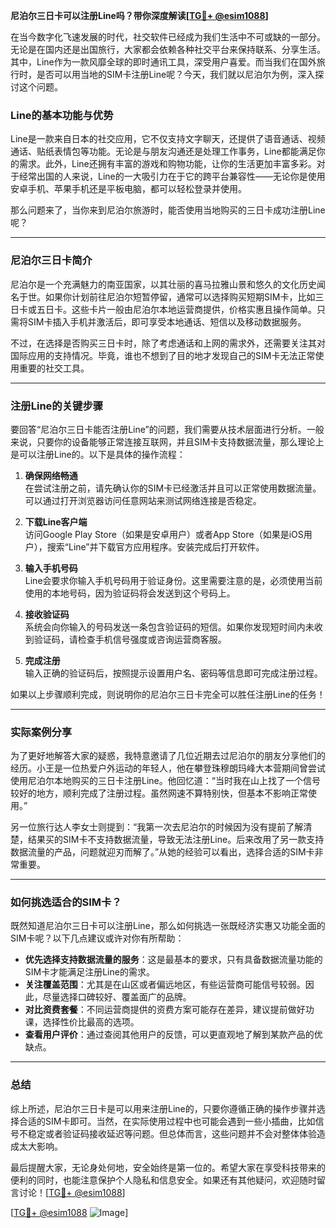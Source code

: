 **尼泊尔三日卡可以注册Line吗？带你深度解读[[TG💪+ @esim1088](https://t.me/s/esim1088)]**

在当今数字化飞速发展的时代，社交软件已经成为我们生活中不可或缺的一部分。无论是在国内还是出国旅行，大家都会依赖各种社交平台来保持联系、分享生活。其中，Line作为一款风靡全球的即时通讯工具，深受用户喜爱。而当我们在国外旅行时，是否可以用当地的SIM卡注册Line呢？今天，我们就以尼泊尔为例，深入探讨这个问题。

### Line的基本功能与优势

Line是一款来自日本的社交应用，它不仅支持文字聊天，还提供了语音通话、视频通话、贴纸表情包等功能。无论是与朋友沟通还是处理工作事务，Line都能满足你的需求。此外，Line还拥有丰富的游戏和购物功能，让你的生活更加丰富多彩。对于经常出国的人来说，Line的一大吸引力在于它的跨平台兼容性——无论你是使用安卓手机、苹果手机还是平板电脑，都可以轻松登录并使用。

那么问题来了，当你来到尼泊尔旅游时，能否使用当地购买的三日卡成功注册Line呢？

---

### 尼泊尔三日卡简介

尼泊尔是一个充满魅力的南亚国家，以其壮丽的喜马拉雅山景和悠久的文化历史闻名于世。如果你计划前往尼泊尔短暂停留，通常可以选择购买短期SIM卡，比如三日卡或五日卡。这些卡片一般由尼泊尔本地运营商提供，价格实惠且操作简单。只需将SIM卡插入手机并激活后，即可享受本地通话、短信以及移动数据服务。

不过，在选择是否购买三日卡时，除了考虑通话和上网的需求外，还需要关注其对国际应用的支持情况。毕竟，谁也不想到了目的地才发现自己的SIM卡无法正常使用重要的社交工具。

---

### 注册Line的关键步骤

要回答“尼泊尔三日卡能否注册Line”的问题，我们需要从技术层面进行分析。一般来说，只要你的设备能够正常连接互联网，并且SIM卡支持数据流量，那么理论上是可以注册Line的。以下是具体的操作流程：

1. **确保网络畅通**  
   在尝试注册之前，请先确认你的SIM卡已经激活并且可以正常使用数据流量。可以通过打开浏览器访问任意网站来测试网络连接是否稳定。

2. **下载Line客户端**  
   访问Google Play Store（如果是安卓用户）或者App Store（如果是iOS用户），搜索“Line”并下载官方应用程序。安装完成后打开软件。

3. **输入手机号码**  
   Line会要求你输入手机号码用于验证身份。这里需要注意的是，必须使用当前使用的本地号码，因为验证码将会发送到这个号码上。

4. **接收验证码**  
   系统会向你输入的号码发送一条包含验证码的短信。如果你发现短时间内未收到验证码，请检查手机信号强度或咨询运营商客服。

5. **完成注册**  
   输入正确的验证码后，按照提示设置用户名、密码等信息即可完成注册过程。

如果以上步骤顺利完成，则说明你的尼泊尔三日卡完全可以胜任注册Line的任务！

---

### 实际案例分享

为了更好地解答大家的疑惑，我特意邀请了几位近期去过尼泊尔的朋友分享他们的经历。小王是一位热爱户外运动的年轻人，他在攀登珠穆朗玛峰大本营期间曾尝试使用尼泊尔本地购买的三日卡注册Line。他回忆道：“当时我在山上找了一个信号较好的地方，顺利完成了注册过程。虽然网速不算特别快，但基本不影响正常使用。”

另一位旅行达人李女士则提到：“我第一次去尼泊尔的时候因为没有提前了解清楚，结果买的SIM卡不支持数据流量，导致无法注册Line。后来改用了另一款支持数据流量的产品，问题就迎刃而解了。”从她的经验可以看出，选择合适的SIM卡非常重要。

---

### 如何挑选适合的SIM卡？

既然知道尼泊尔三日卡可以注册Line，那么如何挑选一张既经济实惠又功能全面的SIM卡呢？以下几点建议或许对你有所帮助：

- **优先选择支持数据流量的服务**：这是最基本的要求，只有具备数据流量功能的SIM卡才能满足注册Line的需求。
- **关注覆盖范围**：尤其是在山区或者偏远地区，有些运营商可能信号较弱。因此，尽量选择口碑较好、覆盖面广的品牌。
- **对比资费套餐**：不同运营商提供的资费方案可能存在差异，建议提前做好功课，选择性价比最高的选项。
- **查看用户评价**：通过查阅其他用户的反馈，可以更直观地了解到某款产品的优缺点。

---

### 总结

综上所述，尼泊尔三日卡是可以用来注册Line的，只要你遵循正确的操作步骤并选择合适的SIM卡即可。当然，在实际使用过程中也可能会遇到一些小插曲，比如信号不稳定或者验证码接收延迟等问题。但总体而言，这些问题并不会对整体体验造成太大影响。

最后提醒大家，无论身处何地，安全始终是第一位的。希望大家在享受科技带来的便利的同时，也能注意保护个人隐私和信息安全。如果还有其他疑问，欢迎随时留言讨论！[[TG💪+ @esim1088](https://t.me/s/esim1088)]

[[TG💪+ @esim1088](https://t.me/s/esim1088) ![Image](https://i.postimg.cc/4NQfJmqS/Snipaste-2025-05-13-00-14-12.png)]